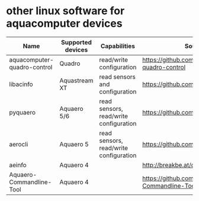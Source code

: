 # other linux software for aquacomputer devices
| Name | Supported devices | Capabilities | Source code |
|------|-------------------|--------------|-------------|
| aquacomputer-quadro-control | Quadro | read/write configuration | https://github.com/leoratte/aquacomputer-quadro-control |
| libacinfo | Aquastream XT | read sensors and configuration | https://github.com/darkscout/libacinfo |
| pyquaero | Aquaero 5/6 | read sensors, read/write configuration | https://github.com/shred/pyquaero |
| aerocli | Aquaero 5 | read sensors, read/write configuration | https://github.com/Aquaeronix/aerocli |
| aeinfo | Aquaero 4 | | http://breakbe.at/development/aquaero/ |
| Aquaero-Commandline-Tool | Aquaero 4 | | https://github.com/arne-fuchs/Aquaero-Commandline-Tool |
